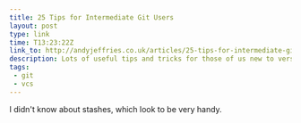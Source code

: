 ```yaml
---
title: 25 Tips for Intermediate Git Users
layout: post
type: link
time: T13:23:22Z
link_to: http://andyjeffries.co.uk/articles/25-tips-for-intermediate-git-users
description: Lots of useful tips and tricks for those of us new to version control with git.
tags:
 - git
 - vcs
---
```

I didn't know about stashes, which look to be very handy.